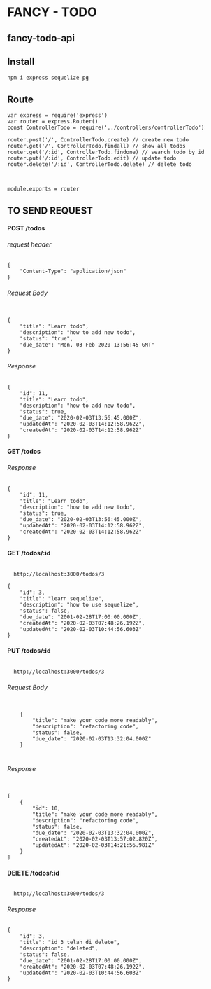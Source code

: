 # FANCY - TODO

## fancy-todo-api

## Install

```
npm i express sequelize pg
```

## Route

```
var express = require('express')
var router = express.Router()
const ControllerTodo = require('../controllers/controllerTodo')

router.post('/', ControllerTodo.create) // create new todo
router.get('/', ControllerTodo.findall) // show all todos
router.get('/:id', ControllerTodo.findone) // search todo by id
router.put('/:id', ControllerTodo.edit) // update todo
router.delete('/:id', ControllerTodo.delete) // delete todo



module.exports = router

```


## TO SEND REQUEST
 
####  POST /todos
###### request header
```
{
    "Content-Type": "application/json"
}

```
 
###### Request Body
```

{
    "title": "Learn todo",
    "description": "how to add new todo",
    "status": "true",
    "due_date": "Mon, 03 Feb 2020 13:56:45 GMT"
}

```
###### Response
```
{
    "id": 11,
    "title": "Learn todo",
    "description": "how to add new todo",
    "status": true,
    "due_date": "2020-02-03T13:56:45.000Z",
    "updatedAt": "2020-02-03T14:12:58.962Z",
    "createdAt": "2020-02-03T14:12:58.962Z"
}
```

####  GET /todos
###### Response

```
{
    "id": 11,
    "title": "Learn todo",
    "description": "how to add new todo",
    "status": true,
    "due_date": "2020-02-03T13:56:45.000Z",
    "updatedAt": "2020-02-03T14:12:58.962Z",
    "createdAt": "2020-02-03T14:12:58.962Z"
}
```

####  GET /todos/:id

```

  http://localhost:3000/todos/3

```

```
{
    "id": 3,
    "title": "learn sequelize",
    "description": "how to use sequelize",
    "status": false,
    "due_date": "2001-02-28T17:00:00.000Z",
    "createdAt": "2020-02-03T07:48:26.192Z",
    "updatedAt": "2020-02-03T10:44:56.603Z"
}
```

####  PUT /todos/:id

```

  http://localhost:3000/todos/3

```
###### Request Body
```

    {
        "title": "make your code more readably",
        "description": "refactoring code",
        "status": false,
        "due_date": "2020-02-03T13:32:04.000Z"
    }

```
#
###### Response
```

[
    {
        "id": 10,
        "title": "make your code more readably",
        "description": "refactoring code",
        "status": false,
        "due_date": "2020-02-03T13:32:04.000Z",
        "createdAt": "2020-02-03T13:57:02.820Z",
        "updatedAt": "2020-02-03T14:21:56.981Z"
    }
]
```

####  DElETE /todos/:id

```

  http://localhost:3000/todos/3

```

###### Response
```
{
    "id": 3,
    "title": "id 3 telah di delete",
    "description": "deleted",
    "status": false,
    "due_date": "2001-02-28T17:00:00.000Z",
    "createdAt": "2020-02-03T07:48:26.192Z",
    "updatedAt": "2020-02-03T10:44:56.603Z"
}

  
```

